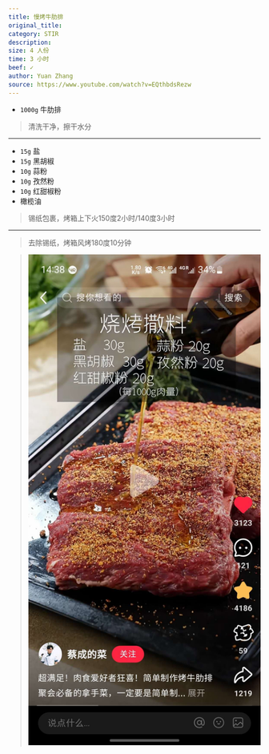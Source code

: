 ```yaml
---
title: 慢烤牛肋排
original_title: 
category: STIR
description: 
size: 4 人份
time: 3 小时 
beef: ✓
author: Yuan Zhang
source: https://www.youtube.com/watch?v=EQthbdsRezw
---
```


* `1000g` 牛肋排

> 清洗干净，擦干水分

---

* `15g` 盐
* `15g` 黑胡椒
* `10g` 蒜粉
* `10g` 孜然粉
* `10g` 红甜椒粉
* 橄榄油

> 锡纸包裹，烤箱上下火150度2小时/140度3小时

---

> 去除锡纸，烤箱风烤180度10分钟

>  ![](./assets/photos/niuleipai.jpg)

